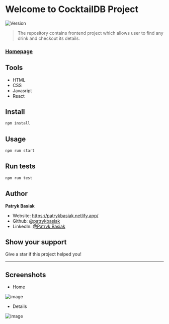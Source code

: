 # Welcome to CocktailDB Project
![Version](https://img.shields.io/badge/version-1.0.0-blue.svg?cacheSeconds=2592000)

> The repository contains frontend project which allows user to find any drink and checkout its details.

### [Homepage](https://patrykbasiak.netlify.app/)

## Tools

* HTML
* CSS
* Javasript
* React


## Install

```sh
npm install
```

## Usage

```sh
npm run start
```

## Run tests

```sh
npm run test
```

## Author

**Patryk Basiak**

* Website: https://patrykbasiak.netlify.app/
* Github: [@patrykbasiak](https://github.com/patrykbasiak)
* LinkedIn: [@Patryk Basiak](https://www.linkedin.com/in/patryk-basiak-a8404a212/)

## Show your support

Give a star if this project helped you!


***
## Screenshots

* Home

![image](https://user-images.githubusercontent.com/37413799/124351637-ca2aaa00-dbfb-11eb-8d31-e47b39d40753.png)

* Details

![image](https://user-images.githubusercontent.com/37413799/124351616-acf5db80-dbfb-11eb-9bdb-789ea7679884.png)
